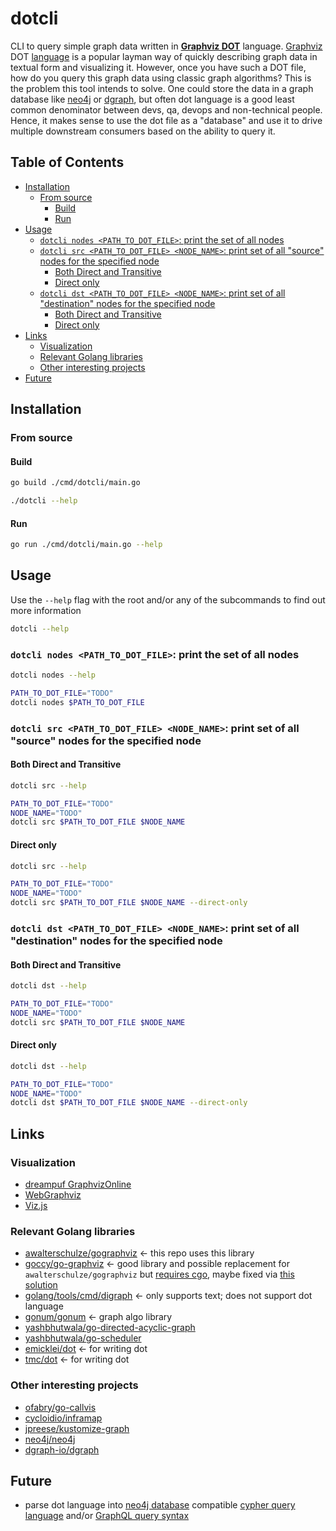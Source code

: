 <!-- omit in toc -->
# dotcli

CLI to query simple graph data written in [**Graphviz DOT**](https://en.wikipedia.org/wiki/Graphviz) language.  [Graphviz](https://gitlab.com/graphviz/graphviz) DOT [language](https://graphviz.org/) is a popular layman way of quickly describing graph data in textual form and visualizing it.  However, once you have such a DOT file, how do you query this graph data using classic graph algorithms?  This is the problem this tool intends to solve.  One could store the data in a graph database like [neo4j](https://github.com/neo4j/neo4j) or [dgraph](https://github.com/dgraph-io/dgraph), but often dot language is a good least common denominator between devs, qa, devops and non-technical people.  Hence, it makes sense to use the dot file as a "database" and use it to drive multiple downstream consumers based on the ability to query it.

<!-- omit in toc -->
## Table of Contents

- [Installation](#installation)
  - [From source](#from-source)
    - [Build](#build)
    - [Run](#run)
- [Usage](#usage)
  - [`dotcli nodes <PATH_TO_DOT_FILE>`: print the set of all nodes](#dotcli-nodes-path_to_dot_file-print-the-set-of-all-nodes)
  - [`dotcli src <PATH_TO_DOT_FILE> <NODE_NAME>`: print set of all "source" nodes for the specified node](#dotcli-src-path_to_dot_file-node_name-print-set-of-all-source-nodes-for-the-specified-node)
    - [Both Direct and Transitive](#both-direct-and-transitive)
    - [Direct only](#direct-only)
  - [`dotcli dst <PATH_TO_DOT_FILE> <NODE_NAME>`: print set of all "destination" nodes for the specified node](#dotcli-dst-path_to_dot_file-node_name-print-set-of-all-destination-nodes-for-the-specified-node)
    - [Both Direct and Transitive](#both-direct-and-transitive-1)
    - [Direct only](#direct-only-1)
- [Links](#links)
  - [Visualization](#visualization)
  - [Relevant Golang libraries](#relevant-golang-libraries)
  - [Other interesting projects](#other-interesting-projects)
- [Future](#future)

## Installation

### From source

#### Build

```bash
go build ./cmd/dotcli/main.go

./dotcli --help
```

#### Run

```bash
go run ./cmd/dotcli/main.go --help
```

## Usage

Use the `--help` flag with the root and/or any of the subcommands to find out more information

```bash
dotcli --help
```

### `dotcli nodes <PATH_TO_DOT_FILE>`: print the set of all nodes

```bash
dotcli nodes --help

PATH_TO_DOT_FILE="TODO"
dotcli nodes $PATH_TO_DOT_FILE
```

### `dotcli src <PATH_TO_DOT_FILE> <NODE_NAME>`: print set of all "source" nodes for the specified node

#### Both Direct and Transitive

```bash
dotcli src --help

PATH_TO_DOT_FILE="TODO"
NODE_NAME="TODO"
dotcli src $PATH_TO_DOT_FILE $NODE_NAME
```

#### Direct only

```bash
dotcli src --help

PATH_TO_DOT_FILE="TODO"
NODE_NAME="TODO"
dotcli src $PATH_TO_DOT_FILE $NODE_NAME --direct-only
```

### `dotcli dst <PATH_TO_DOT_FILE> <NODE_NAME>`: print set of all "destination" nodes for the specified node

#### Both Direct and Transitive

```bash
dotcli dst --help

PATH_TO_DOT_FILE="TODO"
NODE_NAME="TODO"
dotcli src $PATH_TO_DOT_FILE $NODE_NAME
```

#### Direct only

```bash
dotcli dst --help

PATH_TO_DOT_FILE="TODO"
NODE_NAME="TODO"
dotcli dst $PATH_TO_DOT_FILE $NODE_NAME --direct-only
```

## Links

### Visualization

- [dreampuf GraphvizOnline](https://dreampuf.github.io/GraphvizOnline)
- [WebGraphviz](http://www.webgraphviz.com/)
- [Viz.js](http://viz-js.com/)

### Relevant Golang libraries

- [awalterschulze/gographviz](https://github.com/awalterschulze/gographviz) <- this repo uses this library
- [goccy/go-graphviz](https://github.com/goccy/go-graphviz) <- good library and possible replacement for `awalterschulze/gographviz` but [requires cgo](https://github.com/goccy/go-graphviz/issues/28), maybe fixed via [this solution](https://github.com/go-gl/glfw/pull/280)
- [golang/tools/cmd/digraph](https://github.com/golang/tools/blob/gopls/v0.4.4/cmd/digraph/digraph.go) <- only supports text; does not support dot language
- [gonum/gonum](https://github.com/gonum/gonum/tree/master/graph/topo) <- graph algo library
- [yashbhutwala/go-directed-acyclic-graph](https://github.com/yashbhutwala/go-directed-acyclic-graph)
- [yashbhutwala/go-scheduler](https://github.com/yashbhutwala/go-scheduler)
- [emicklei/dot](https://github.com/emicklei/dot) <- for writing dot
- [tmc/dot](https://github.com/tmc/dot) <- for writing dot

### Other interesting projects

- [ofabry/go-callvis](https://github.com/ofabry/go-callvis)
- [cycloidio/inframap](https://github.com/cycloidio/inframap)
- [jpreese/kustomize-graph](https://github.com/jpreese/kustomize-graph)
- [neo4j/neo4j](https://github.com/neo4j/neo4j)
- [dgraph-io/dgraph](https://github.com/dgraph-io/dgraph)

## Future

- parse dot language into [neo4j database](https://neo4j.com/developer/go/) compatible [cypher query language](https://neo4j.com/developer/cypher/) and/or [GraphQL query syntax](https://dgraph.io/docs/query-language/graphql-fundamentals/)
